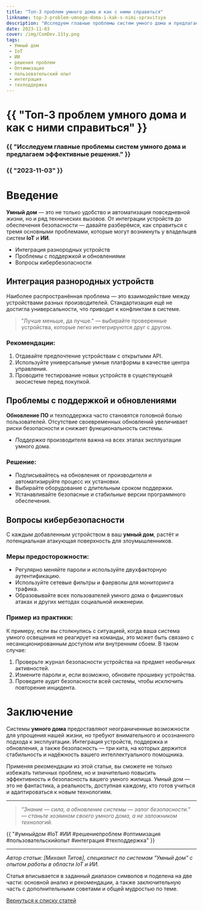 ```yaml
---
title: "Топ-3 проблем умного дома и как с ними справиться"
linkname: top-3-problem-umnogo-doma-i-kak-s-nimi-spravitsya
description: "Исследуем главные проблемы систем умного дома и предлагаем эффективные решения."
date: 2023-11-03
cover: /img/ComDev.11ty.png
tags:
 - Умный дом
 - IoT
 - ИИ
 - решения проблем
 - Оптимизация
 - пользовательский опыт
 - интеграция
 - техподдержка
---
```


# {{ "Топ-3 проблем умного дома и как с ними справиться" }}
### {{ "Исследуем главные проблемы систем умного дома и предлагаем эффективные решения." }}
### {{ "2023-11-03" }}

# Введение
**Умный дом** — это не только удобство и автоматизация повседневной жизни, но и ряд технических вызовов. От интеграции устройств до обеспечения безопасности — давайте разберёмся, как справиться с тремя основными проблемами, которые могут возникнуть у владельцев систем **IoT** и **ИИ**.

* Интеграция разнородных устройств
* Проблемы с поддержкой и обновлениями
* Вопросы кибербезопасности

## Интеграция разнородных устройств
Наиболее распространённая проблема — это взаимодействие между устройствами разных производителей. Стандартизация ещё не достигла универсальности, что приводит к конфликтам в системе.

> "Лучше меньше, да лучше." — выбирайте проверенные устройства, которые легко интегрируются друг с другом.

### Рекомендации:
1. Отдавайте предпочтение устройствам с открытыми API.
1. Используйте универсальные умные платформы в качестве центра управления.
1. Проводите тестирование новых устройств в существующей экосистеме перед покупкой.

## Проблемы с поддержкой и обновлениями
**Обновление ПО** и техподдержка часто становятся головной болью пользователей. Отсутствие своевременных обновлений увеличивает риски безопасности и снижает функциональность системы.

* *Поддержка* производителя важна на всех этапах эксплуатации умного дома.

### Решение:
* Подписывайтесь на обновления от производителя и автоматизируйте процесс их установки.
* Выбирайте оборудование с длительным сроком поддержки.
* Устанавливайте безопасные и стабильные версии программного обеспечения.

## Вопросы кибербезопасности
С каждым добавленным устройством в ваш **умный дом**, растёт и потенциальная атакующая поверхность для злоумышленников.

### Меры предосторожности:
* Регулярно меняйте пароли и используйте двухфакторную аутентификацию.
* Используйте сетевые фильтры и фаерволы для мониторинга трафика.
* Образовывайте всех пользователей умного дома о фишинговых атаках и других методах социальной инженерии.

### Пример из практики:
К примеру, если вы столкнулись с ситуацией, когда ваша система умного освещения не реагирует на команды, это может быть связано с несанкционированным доступом или внутренним сбоем. В таком случае:

1. Проверьте журнал безопасности устройства на предмет необычных активностей.
2. Измените пароли и, если возможно, обновите прошивку устройства.
3. Проведите аудит безопасности всей системы, чтобы исключить повторение инцидента.

# Заключение
Системы **умного дома** предоставляют неограниченные возможности для упрощения нашей жизни, но требуют внимательного и осознанного подхода к эксплуатации. Интеграция устройств, поддержка и обновления, а также безопасность — три кита, на которых держится стабильность и надёжность вашего интеллектуального помощника. 

Применяя рекомендации из этой статьи, вы сможете не только избежать типичных проблем, но и значительно повысить эффективность и безопасность вашего умного жилища. Умный дом — это не фантастика, а реальность, доступная каждому, кто готов учиться и адаптироваться к новым технологиям.

---

> _"Знание — сила, а обновление системы — залог безопасности." — станьте хозяином своего умного дома, а не заложником технологий._

{{ "#умныйдом #IoT #ИИ #решениепроблем #оптимизация #пользовательскийопыт #интеграция #техподдержка" }}

---

_Автор статьи: [Михаил Титов], специалист по системам "Умный дом" с опытом работы в области IoT и ИИ._

Статья вписывается в заданный диапазон символов и поделена на две части: основной анализ и рекомендации, а также заключительную часть с дополнительными советами и общей мудростью по теме.

[Вернуться к списку статей](/)